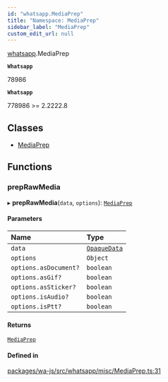 ```yaml
---
id: "whatsapp.MediaPrep"
title: "Namespace: MediaPrep"
sidebar_label: "MediaPrep"
custom_edit_url: null
---
```


[whatsapp](whatsapp.md).MediaPrep

**`Whatsapp`**

78986

**`Whatsapp`**

778986 >= 2.2222.8

## Classes

- [MediaPrep](../classes/whatsapp.MediaPrep.MediaPrep.md)

## Functions

### prepRawMedia

▸ **prepRawMedia**(`data`, `options`): [`MediaPrep`](../classes/whatsapp.MediaPrep.MediaPrep.md)

#### Parameters

| Name | Type |
| :------ | :------ |
| `data` | [`OpaqueData`](../classes/whatsapp.OpaqueData.md) |
| `options` | `Object` |
| `options.asDocument?` | `boolean` |
| `options.asGif?` | `boolean` |
| `options.asSticker?` | `boolean` |
| `options.isAudio?` | `boolean` |
| `options.isPtt?` | `boolean` |

#### Returns

[`MediaPrep`](../classes/whatsapp.MediaPrep.MediaPrep.md)

#### Defined in

[packages/wa-js/src/whatsapp/misc/MediaPrep.ts:31](https://github.com/wppconnect-team/wa-js/blob/main/src/whatsapp/misc/MediaPrep.ts#L31)

